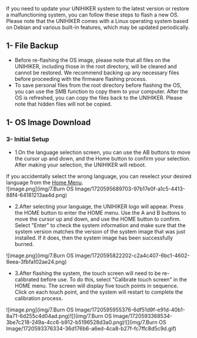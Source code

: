 
If you need to update your UNIHIKER system to the latest version or restore a malfunctioning system, you can follow these steps to flash a new OS. Please note that the UNIHIKER comes with a Linux operating system based on Debian and various built-in features, which may be updated periodically.

## **1- File Backup**

- Before re-flashing the OS image, please note that all files on the UNIHIKER, including those in the root directory, will be cleared and cannot be restored. We recommend backing up any necessary files before proceeding with the firmware flashing process.
- To save personal files from the root directory before flashing the OS, you can use the SMB function to copy them to your computer. After the OS is refreshed, you can copy the files back to the UNIHIKER. Please note that hidden files will not be copied.

## **1- OS Image Download**


### **3- Initial Setup**

- 1.On the language selection screen, you can use the AB buttons to move the cursor up and down, and the Home button to confirm your selection. After making your selection, the UNIHIKER will reboot.

If you accidentally select the wrong language, you can reselect your desired language from the [Home Menu](https://www.unihiker.com/wiki/homemenu).  
![image.png](img/7.Burn OS Image/1720595689703-97b17e0f-a1c5-4413-88f4-64181213aa4d.png)

- 2.After selecting your language, the UNIHIKER logo will appear. Press the HOME button to enter the HOME menu. Use the A and B buttons to move the cursor up and down, and use the HOME button to confirm. Select "Enter" to check the system information and make sure that the system version matches the version of the system image that was just installed. If it does, then the system image has been successfully burned.

![image.png](img/7.Burn OS Image/1720595822202-c2a4c407-6bc1-4602-8eea-3fbfa102ae24.png)

- 3.After flashing the system, the touch screen will need to be re-calibrated before use. To do this, select "Calibrate touch screen" in the HOME menu. The screen will display five touch points in sequence. Click on each touch point, and the system will restart to complete the calibration process.

![image.png](img/7.Burn OS Image/1720595955376-6df51d9f-e91d-40b1-8a71-6d255c4d04ad.png)![](img/7.Burn OS Image/1720593368534-3be7c218-249a-4cc6-b912-b5196528d3a0.png)![](img/7.Burn OS Image/1720593376334-36d176b6-a6ed-4ca8-b27f-fc7ffc8d5c9d.gif)

